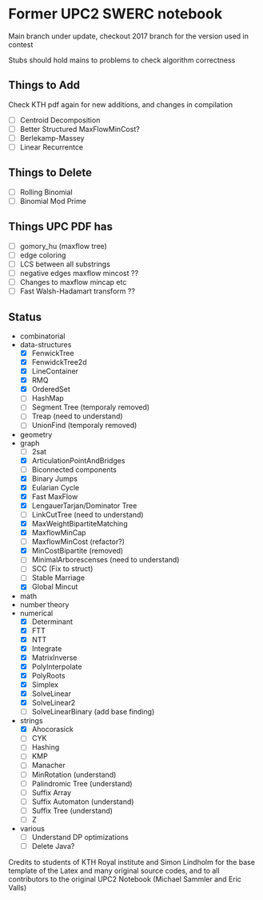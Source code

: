 # Former UPC2 SWERC notebook
Main branch under update, checkout 2017 branch for the version used in contest

Stubs should hold mains to problems to check algorithm correctness
## Things to Add
Check KTH pdf again for new additions, and changes in compilation
- [ ] Centroid Decomposition
- [ ] Better Structured MaxFlowMinCost?
- [ ] Berlekamp-Massey
- [ ] Linear Recurrentce

## Things to Delete
- [ ] Rolling Binomial
- [ ] Binomial Mod Prime

## Things UPC PDF has
- [ ] gomory_hu (maxflow tree)
- [ ] edge coloring
- [ ] LCS between all substrings
- [ ] negative edges maxflow mincost ??
- [ ] Changes to maxflow mincap etc
- [ ] Fast Walsh-Hadamart transform ??

## Status
- combinatorial
- data-structures
  - [x] FenwickTree
  - [x] FenwidckTree2d
  - [x] LineContainer
  - [x] RMQ
  - [x] OrderedSet
  - [ ] HashMap
  - [ ] Segment Tree (temporaly removed)
  - [ ] Treap (need to understand)
  - [ ] UnionFind (temporaly removed)
- geometry
- graph
  - [ ] 2sat
  - [x] ArticulationPointAndBridges
  - [ ] Biconnected components
  - [x] Binary Jumps
  - [x] Eularian Cycle
  - [x] Fast MaxFlow
  - [x] LengauerTarjan/Dominator Tree
  - [ ] LinkCutTree (need to understand)
  - [x] MaxWeightBipartiteMatching
  - [x] MaxflowMinCap
  - [ ] MaxflowMinCost (refactor?)
  - [x] MinCostBipartite (removed)
  - [ ] MinimalArborescenses (need to understand)
  - [ ] SCC (Fix to struct)
  - [ ] Stable Marriage
  - [x] Global Mincut
- math
- number theory
- numerical
  - [x] Determinant
  - [x] FTT
  - [x] NTT
  - [x] Integrate
  - [x] MatrixInverse
  - [x] PolyInterpolate
  - [x] PolyRoots
  - [x] Simplex
  - [x] SolveLinear
  - [x] SolveLinear2
  - [ ] SolveLinearBinary (add base finding)
- strings
  - [x] Ahocorasick
  - [ ] CYK
  - [ ] Hashing
  - [ ] KMP
  - [ ] Manacher
  - [ ] MinRotation (understand)
  - [ ] Palindromic Tree (understand)
  - [ ] Suffix Array
  - [ ] Suffix Automaton (understand)
  - [ ] Suffix Tree (understand)
  - [ ] Z
- various
  - [ ] Understand DP optimizations
  - [ ] Delete Java?

Credits to students of KTH Royal institute and Simon Lindholm for the base template of the Latex and many original source codes, and to all contributors to the original UPC2 Notebook (Michael Sammler and Eric Valls)
